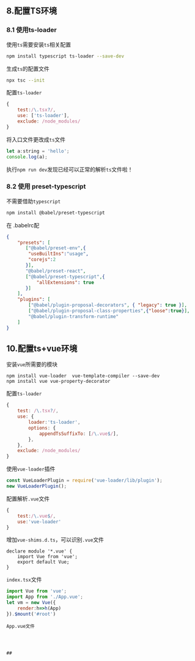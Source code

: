 ## 8.配置TS环境
### 8.1 使用ts-loader
使用`ts`需要安装`ts`相关配置
```bash
npm install typescript ts-loader --save-dev
```

生成`ts`的配置文件
```bash
npx tsc --init
```

配置`ts-loader`
```javascript
{
    test:/\.tsx?/,
    use: ['ts-loader'],
    exclude: /node_modules/
}
```

将入口文件更改成`ts`文件

```javascript
let a:string = 'hello';
console.log(a);
```
执行`npm run dev`发现已经可以正常的解析`ts`文件啦！

### 8.2 使用 preset-typescript 
不需要借助`typescript`
```bash
npm install @babel/preset-typescript
```
在 .babelrc配
```json
{
    "presets": [
       ["@babel/preset-env",{
        "useBuiltIns":"usage",
        "corejs":2 
       }],
       "@babel/preset-react",
       ["@babel/preset-typescript",{
           "allExtensions": true  
       }]
    ],
    "plugins": [
        ["@babel/plugin-proposal-decorators", { "legacy": true }],
        ["@babel/plugin-proposal-class-properties",{"loose":true}],
        "@babel/plugin-transform-runtime"
    ]
}
```


## 10.配置ts+vue环境
安装`vue`所需要的模块
```
npm install vue-loader  vue-template-compiler --save-dev
npm install vue vue-property-decorator 
```

配置`ts-loader`
```javascript
{
    test: /\.tsx?/,
    use: {
        loader:'ts-loader',
        options: {
            appendTsSuffixTo: [/\.vue$/],
        }, 
    },
    exclude: /node_modules/
}
```

使用`vue-loader`插件
```javascript
const VueLoaderPlugin = require('vue-loader/lib/plugin');
new VueLoaderPlugin();
```

配置解析`.vue`文件
```javascript
{
    test:/\.vue$/,
    use:'vue-loader'
}
```

增加`vue-shims.d.ts`，可以识别`.vue`文件
```
declare module '*.vue' {
    import Vue from 'vue';
    export default Vue;
}
```

`index.tsx`文件
```javascript
import Vue from 'vue';
import App from './App.vue';
let vm = new Vue({
    render:h=>h(App)
}).$mount('#root')
```

`App.vue文件`
```html



##